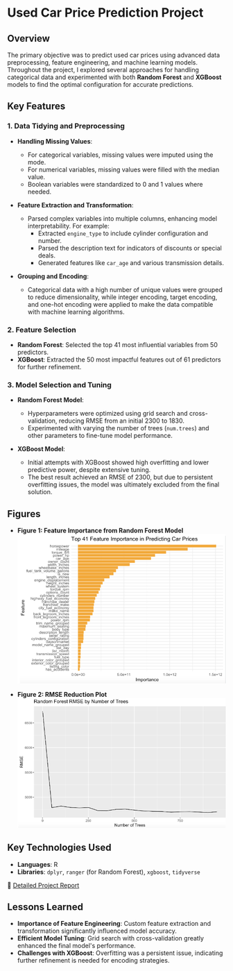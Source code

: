 # Used Car Price Prediction Project

## Overview
 The primary objective was to predict used car prices using advanced data preprocessing, feature engineering, and machine learning models. Throughout the project, I explored several approaches for handling categorical data and experimented with both **Random Forest** and **XGBoost** models to find the optimal configuration for accurate predictions.

## Key Features
### 1. Data Tidying and Preprocessing
- **Handling Missing Values**:
  - For categorical variables, missing values were imputed using the mode.
  - For numerical variables, missing values were filled with the median value.
  - Boolean variables were standardized to 0 and 1 values where needed.

- **Feature Extraction and Transformation**:
  - Parsed complex variables into multiple columns, enhancing model interpretability. For example:
    - Extracted `engine_type` to include cylinder configuration and number.
    - Parsed the description text for indicators of discounts or special deals.
    - Generated features like `car_age` and various transmission details.
    
- **Grouping and Encoding**:
  - Categorical data with a high number of unique values were grouped to reduce dimensionality, while integer encoding, target encoding, and one-hot encoding were applied to make the data compatible with machine learning algorithms.

### 2. Feature Selection
- **Random Forest**: Selected the top 41 most influential variables from 50 predictors.
- **XGBoost**: Extracted the 50 most impactful features out of 61 predictors for further refinement.

### 3. Model Selection and Tuning
- **Random Forest Model**:
  - Hyperparameters were optimized using grid search and cross-validation, reducing RMSE from an initial 2300 to 1830.
  - Experimented with varying the number of trees (`num.trees`) and other parameters to fine-tune model performance.
  
- **XGBoost Model**:
  - Initial attempts with XGBoost showed high overfitting and lower predictive power, despite extensive tuning.
  - The best result achieved an RMSE of 2300, but due to persistent overfitting issues, the model was ultimately excluded from the final solution.



## Figures
- **Figure 1: Feature Importance from Random Forest Model**  
  ![Feature Importance from Random Forest Model](https://github.com/LinZhou606/Used-Car-Price-Prediction/blob/main/Results/Feature%20Importance%20from%20Random%20Forest%20Model.png)

- **Figure 2: RMSE Reduction Plot**  
  ![RMSE Reduction Plot](https://github.com/LinZhou606/Used-Car-Price-Prediction/blob/main/Results/RMSE.png)

## Key Technologies Used
- **Languages**: R
- **Libraries**: `dplyr`, `ranger` (for Random Forest), `xgboost`, `tidyverse`

📄 [Detailed Project Report](https://github.com/LinZhou606/Used-Car-Price-Prediction/blob/main/Results/Report.pdf)

## Lessons Learned
- **Importance of Feature Engineering**: Custom feature extraction and transformation significantly influenced model accuracy.
- **Efficient Model Tuning**: Grid search with cross-validation greatly enhanced the final model's performance.
- **Challenges with XGBoost**: Overfitting was a persistent issue, indicating further refinement is needed for encoding strategies.
